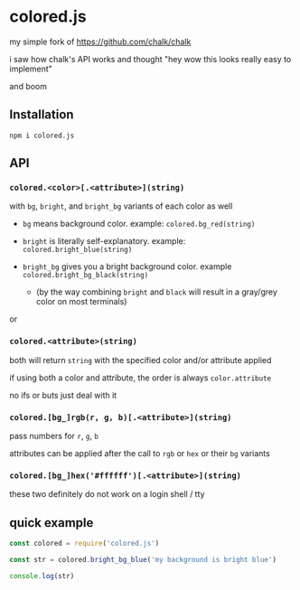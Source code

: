 # colored.js
my simple fork of https://github.com/chalk/chalk

i saw how chalk's API works and thought "hey wow this looks really easy to implement"

and boom

## Installation

```
npm i colored.js
```

## API

### `colored.<color>[.<attribute>](string)`

with `bg`, `bright`, and `bright_bg` variants of each color as well

- `bg` means background color. example: `colored.bg_red(string)`

- `bright` is literally self-explanatory. example: `colored.bright_blue(string)`

- `bright_bg` gives you a bright background color. example `colored.bright_bg_black(string)`

  - (by the way combining `bright` and `black` will result in a gray/grey color on most terminals)

or

### `colored.<attribute>(string)`

both will return `string` with the specified color and/or attribute applied

if using both a color and attribute, the order is always `color.attribute`

no ifs or buts just deal with it

### `colored.[bg_]rgb(r, g, b)[.<attribute>](string)`

pass numbers for `r`, `g`, `b`

attributes can be applied after the call to `rgb` or `hex` or their `bg` variants

### `colored.[bg_]hex('#ffffff')[.<attribute>](string)`

these two definitely do not work on a login shell / tty

## quick example

```js
const colored = require('colored.js')

const str = colored.bright_bg_blue('my background is bright blue')

console.log(str)
```
